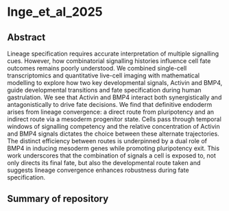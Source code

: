 # Inge_et_al_2025

## Abstract

Lineage specification requires accurate interpretation of multiple signalling cues. However, how combinatorial signalling histories influence cell fate outcomes remains poorly understood. We combined single-cell transcriptomics and quantitative live-cell imaging with mathematical modelling to explore how two key developmental signals, Activin and BMP4, guide developmental transitions and fate specification during human gastrulation. We see that Activin and BMP4 interact both synergistically and antagonistically to drive fate decisions. We find that definitive endoderm arises from lineage convergence: a direct route from pluripotency and an indirect route via a mesoderm progenitor state. Cells pass through temporal windows of signalling competency and the relative concentration of Activin and BMP4 signals dictates the choice between these alternate trajectories. The distinct efficiency between routes is underpinned by a dual role of BMP4 in inducing mesoderm genes while promoting pluripotency exit. This work underscores that the combination of signals a cell is exposed to, not only directs its final fate, but also the developmental route taken and suggests lineage convergence enhances robustness during fate specification.

## Summary of repository




